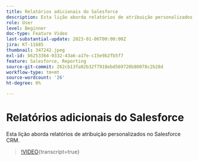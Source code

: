 ```yaml
---
title: Relatórios adicionais do Salesforce
description: Esta lição aborda relatórios de atribuição personalizados no Salesforce CRM.
role: User
level: Beginner
doc-type: Feature Video
last-substantial-update: 2023-01-06T00:00:00Z
jira: KT-11685
thumbnail: 347242.jpeg
exl-id: b6253364-0332-43a6-a17e-c15e9b2fb5f7
feature: Salesforce, Reporting
source-git-commit: 262cb13fa02b32f7918ebd569720b80078c2b28d
workflow-type: tm+mt
source-wordcount: '26'
ht-degree: 0%

---
```


# Relatórios adicionais do Salesforce

Esta lição aborda relatórios de atribuição personalizados no Salesforce CRM.

>[!VIDEO](https://video.tv.adobe.com/v/347242/?learn=on){transcript=true}

